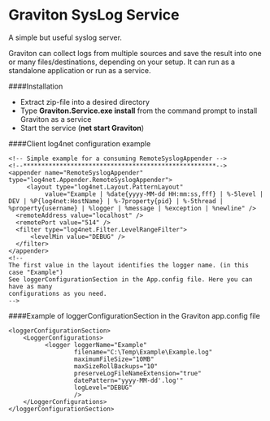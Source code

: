 Graviton SysLog Service
=======================
A simple but useful syslog server.

Graviton can collect logs from multiple sources and save the result into one or many files/destinations, depending on your setup. It can run as a standalone application or run as a service.

####Installation
* Extract zip-file into a desired directory
* Type **Graviton.Service.exe install** from the command prompt to install Graviton as a service
* Start the service (**net start Graviton**)



####Client log4net configuration example

    <!-- Simple example for a consuming RemoteSyslogAppender -->
    <!--*****************************************************-->
    <appender name="RemoteSyslogAppender" type="log4net.Appender.RemoteSyslogAppender">
         <layout type="log4net.Layout.PatternLayout"
              value="Example | %date{yyyy-MM-dd HH:mm:ss,fff} | %-5level | DEV | %P{log4net:HostName} | %-7property{pid} | %-5thread | %property{username} | %logger | %message | %exception | %newline" />
      <remoteAddress value="localhost" />
      <remotePort value="514" />
      <filter type="log4net.Filter.LevelRangeFilter">
          <levelMin value="DEBUG" />
      </filter>
    </appender>
    <!--
    The first value in the layout identifies the logger name. (in this case "Example")
    See loggerConfigurationSection in the App.config file. Here you can have as many 
    configurations as you need.
    -->

####Example of loggerConfigurationSection in the Graviton app.config file

    <loggerConfigurationSection>
        <LoggerConfigurations>
              <logger loggerName="Example"
                      filename="C:\Temp\Example\Example.log"
                      maximumFileSize="10MB"
                      maxSizeRollBackups="10"
                      preserveLogFileNameExtension="true"
                      datePattern="yyyy-MM-dd'.log'"
                      logLevel="DEBUG"
                      />
        </LoggerConfigurations>
    </loggerConfigurationSection>
